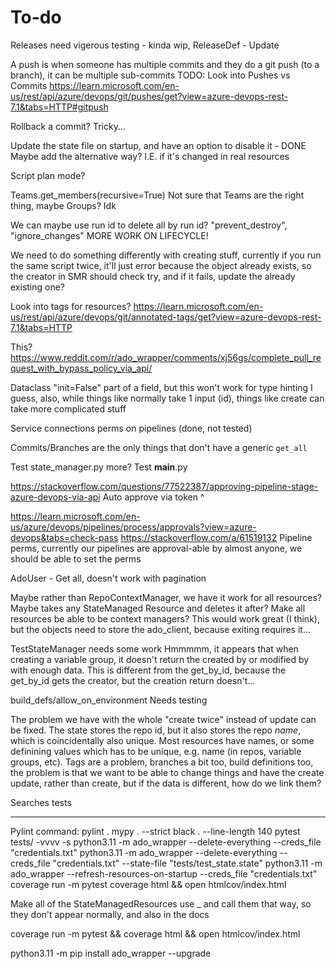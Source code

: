 # To-do

Releases need vigerous testing - kinda wip, ReleaseDef - Update

A push is when someone has multiple commits and they do a git push (to a branch), it can be multiple sub-commits
TODO: Look into Pushes vs Commits <https://learn.microsoft.com/en-us/rest/api/azure/devops/git/pushes/get?view=azure-devops-rest-7.1&tabs=HTTP#gitpush>

Rollback a commit? Tricky...

Update the state file on startup, and have an option to disable it - DONE
Maybe add the alternative way? I.E. if it's changed in real resources

Script plan mode?

Teams.get_members(recursive=True)  Not sure that Teams are the right thing, maybe Groups? Idk

We can maybe use run id to delete all by run id? "prevent_destroy", "ignore_changes"
MORE WORK ON LIFECYCLE!

We need to do something differently with creating stuff, currently if you run the same script twice, it'll just error because the
object already exists, so the creator in SMR should check try, and if it fails, update the already existing one?

Look into tags for resources?
<https://learn.microsoft.com/en-us/rest/api/azure/devops/git/annotated-tags/get?view=azure-devops-rest-7.1&tabs=HTTP>

This?
<https://www.reddit.com/r/ado_wrapper/comments/xj56gs/complete_pull_request_with_bypass_policy_via_api/>

Dataclass "init=False" part of a field, but this won't work for type hinting I guess, also, while things like
normally take 1 input (id), things like create can take more complicated stuff

Service connections perms on pipelines (done, not tested)

Commits/Branches are the only things that don't have a generic `get_all`

Test state_manager.py more?
Test __main__.py

<https://stackoverflow.com/questions/77522387/approving-pipeline-stage-azure-devops-via-api>
Auto approve via token ^

<https://learn.microsoft.com/en-us/azure/devops/pipelines/process/approvals?view=azure-devops&tabs=check-pass>
<https://stackoverflow.com/a/61519132>
Pipeline perms, currently our pipelines are approval-able by almost anyone, we should be able to set the perms

AdoUser - Get all, doesn't work with pagination

Maybe rather than RepoContextManager, we have it work for all resources? Maybe takes any StateManaged Resource and deletes it after?
Make all resources be able to be context managers?
This would work great (I think), but the objects need to store the ado_client, because exiting requires it...

TestStateManager needs some work
Hmmmmm, it appears that when creating a variable group, it doesn't return the created by or modified by with enough data.
This is different from the get_by_id, because the get_by_id gets the creator, but the creation return doesn't...

build_defs/allow_on_environment Needs testing

The problem we have with the whole "create twice" instead of update can be fixed.
The state stores the repo id, but it also stores the repo *name*, which is coincidentally also unique.
Most resources have names, or some definining values which has to be unique, e.g. name (in repos, variable groups, etc).
Tags are a problem, branches a bit too, build definitions too, the problem is that we want to be able to change things and
have the create update, rather than create, but if the data is different, how do we link them?

Searches tests

-----

Pylint command:
pylint .
mypy . --strict
black . --line-length 140
pytest tests/ -vvvv -s
python3.11 -m ado_wrapper --delete-everything --creds_file "credentials.txt"
python3.11 -m ado_wrapper --delete-everything --creds_file "credentials.txt" --state-file "tests/test_state.state"
python3.11 -m ado_wrapper --refresh-resources-on-startup --creds_file "credentials.txt"
coverage run -m pytest
coverage html && open htmlcov/index.html

Make all of the StateManagedResources use _ and call them that way, so they don't appear normally, and also in the docs

coverage run -m pytest && coverage html && open htmlcov/index.html

python3.11 -m pip install ado_wrapper --upgrade
